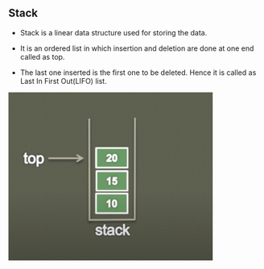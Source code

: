 ## Stack

- Stack is a linear data structure used for storing the data.

- It is an ordered list in which insertion and deletion are done at one end called as top.

- The last one inserted is the first one to be deleted. Hence it is called as Last In First Out(LIFO) list.

![alt text](image.png)
